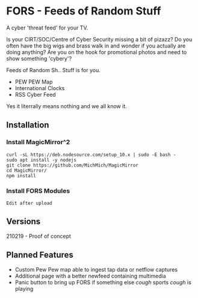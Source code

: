 # FORS - Feeds of Random Stuff
A cyber 'threat feed' for your TV.

Is your CIRT/SOC/Centre of Cyber Security missing a bit of pizazz? 
Do you often have the big wigs and brass walk in and wonder if you actually are doing anything? 
Are you on the hook for promotional photos and need to show something 'cybery'?

Feeds of Random Sh.. Stuff is for you. 
* PEW PEW Map
* International Clocks
* RSS Cyber Feed

Yes it literrally means nothing and we all know it.

## Installation
### Install MagicMirror^2
```
curl -sL https://deb.nodesource.com/setup_10.x | sudo -E bash -
sudo apt install -y nodejs
git clone https://github.com/MichMich/MagicMirror
cd MagicMirror/
npm install
```

### Install FORS Modules
```
Edit after upload
```

## Versions
210219 - Proof of concept

## Planned Features
* Custom Pew Pew map able to ingest tap data or netflow captures
* Additional page with a better newfeed containing multimedia
* Panic button to bring up FORS if something else *cough* sports *cough* is playing
